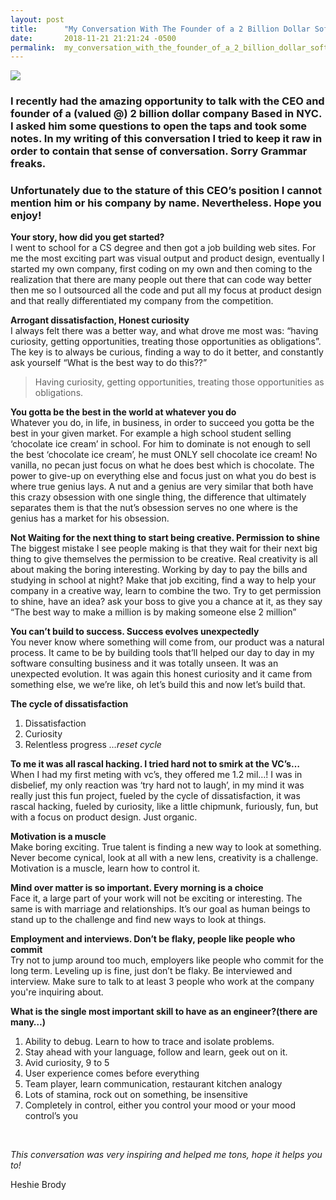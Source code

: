 ```yaml
---
layout: post
title:      "My Conversation With The Founder of a 2 Billion Dollar Software Company"
date:       2018-11-21 21:21:24 -0500
permalink:  my_conversation_with_the_founder_of_a_2_billion_dollar_software_company
---
```


![](https://media.giphy.com/media/ObLGuG70XenHW/giphy.gif)

### I recently had the amazing opportunity to talk with the CEO and founder of a (valued @) 2 billion dollar company Based in NYC. I asked him some questions to open the taps and took some notes. In my writing of this conversation I tried to keep it raw in order to contain that sense of conversation. Sorry Grammar freaks.<br>
### Unfortunately due to the stature of this CEO’s position I cannot mention him or his company by name. Nevertheless. Hope you enjoy!

**Your story, how did you get started?**<br>
I went to school for a CS degree and then got a job building web sites. For me the most exciting part was visual output and product design, eventually	 I started my own company, first coding on my own and then coming to the realization that there are many people out there that can code way better then me so I outsourced all the code and put all my focus at product design and that really differentiated my company from the competition.

**Arrogant dissatisfaction, Honest curiosity**<br>
I always felt there was a better way, and what drove me most was: “having curiosity, getting opportunities, treating those opportunities as obligations”. 
The key is to always be curious, finding a way to do it better, and constantly ask yourself “What is the best way to do this??”

> Having curiosity, getting opportunities, treating those opportunities as obligations.

**You gotta be the best in the world at whatever you do**<br>
Whatever you do, in life, in business, in order to succeed you gotta be the best in your given market. 
For example a high school student selling ‘chocolate ice cream’ in school. For him to dominate is not enough to sell the best ‘chocolate ice cream’, he must ONLY sell chocolate	ice cream! No vanilla, no pecan just focus on what he does best which is chocolate. The power to give-up on everything else and focus just on what you do best is where true genius lays. 
A nut and a genius are very similar that both have this crazy obsession with one single thing, the difference that ultimately separates them is that the nut’s obsession serves no one where is the genius has a market for his obsession.

**Not Waiting for the next thing to start being creative. Permission to shine**<br>
The biggest mistake I see people making is that they wait for their next big thing to give themselves the permission to be creative. 
Real creativity is all about making the boring interesting. Working by day to pay the bills and studying in school at night? Make that job exciting, find a way to help your company in a creative way, learn to combine the two. 
Try to get permission to shine, have an idea? ask your boss to give you a chance at it, as they say “The best way to make a million is by making someone else 2 million”

**You can’t build to success. Success evolves unexpectedly**<br>
You never know where something will come from, our product was a natural process. It came to be by building tools that’ll helped our day to day in my software consulting business and it was totally unseen. It was an unexpected evolution. 
It was again this honest curiosity and it came from something else, we we’re like, oh let’s build this and now let’s build that. 

**The cycle of dissatisfaction**<br>
1. Dissatisfaction 
2. Curiosity 
3. Relentless progress
*…reset cycle*


**To me it was all rascal hacking. I tried hard not to smirk at the VC’s…**<br>
When I had my first meting with vc’s, they offered me 1.2 mil…! I was in disbelief, my only reaction was ‘try hard not to laugh’, in my mind it was really just this fun project, fueled by the cycle of dissatisfaction, it was rascal hacking, fueled by curiosity, like a little chipmunk, furiously, fun, but with a focus on product design. Just organic. 

**Motivation is a muscle**<br>
Make boring exciting. True talent is finding a new way to look at something.
Never become cynical, look at all with a new lens, creativity is a challenge.
Motivation is a muscle, learn how to control it.

**Mind over matter is so important. Every morning is a choice**<br>
Face it, a large part of your work will not be exciting or interesting. 
The same is with marriage and relationships. 
It’s our goal as human beings to stand up to the challenge and find new ways to look at things.

**Employment and interviews. Don’t be flaky, people like people who commit**<br>
Try not to jump around too much, employers like people who commit for the long term. Leveling up is fine, just don’t be flaky.
Be interviewed and interview. Make sure to talk to at least 3 people who work at the company you're inquiring about.

**What is the single most important skill to have as an engineer?(there are many…)**<br>
1. Ability to debug. Learn to how to trace and isolate problems. 
2. Stay ahead with your language, follow and learn, geek out on it.
3. Avid curiosity, 9 to 5
4. User experience comes before everything 
5. Team player, learn communication, restaurant kitchen analogy
6. Lots of stamina, rock out on something, be insensitive
7. Completely in control, either you control your mood or your mood control’s you
<br>

*This conversation was very inspiring and helped me tons, hope it helps you to!*

Heshie Brody


